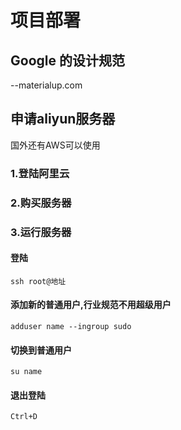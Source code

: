 # 项目部署
## Google 的设计规范
 --materialup.com
## 申请aliyun服务器
 国外还有AWS可以使用
### 1.登陆阿里云
### 2.购买服务器
### 3.运行服务器
#### 登陆
```
ssh root@地址
```
#### 添加新的普通用户,行业规范不用超级用户
```
adduser name --ingroup sudo
```
#### 切换到普通用户
```
su name
```
#### 退出登陆
```
Ctrl+D
```
